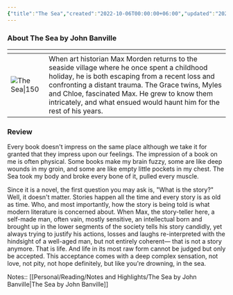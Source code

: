 ```yaml
---
{"title":"The Sea","created":"2022-10-06T00:00:00+06:00","updated":"2023-01-03T20:46:48+06:00","read_at":["2022-10-08T00:00:00+06:00"],"read_count":1,"authors":["John Banville"],"isbn10":1400097029,"status":"Read","rating":5,"reviewed":true,"cover":"http://books.google.com/books/content?id=ovu5y7K6eg8C&printsec=frontcover&img=1&zoom=1&source=gbs_api","dg-publish":true,"permalink":"/personal/reading/books/read/the-sea-by-john-banville/","dgPassFrontmatter":true}
---
```


### About The Sea by John Banville
| <!-- -->    | <!-- -->    |
|-------------|-------------|
| ![The Sea\|150](http://books.google.com/books/content?id=ovu5y7K6eg8C&printsec=frontcover&img=1&zoom=1&source=gbs_api)         | When art historian Max Morden returns to the seaside village where he once spent a childhood holiday, he is both escaping from a recent loss and confronting a distant trauma. The Grace twins, Myles and Chloe, fascinated Max. He grew to know them intricately, and what ensued would haunt him for the rest of his years.         |

### Review
Every book doesn't impress on the same place although we take it for granted that they impress upon our feelings. The impression of a book on me is often physical. Some books make my brain fuzzy, some are like deep wounds in my groin, and some are like empty little pockets in my chest. The Sea took my body and broke every bone of it, pulled every muscle.

Since it is a novel, the first question you may ask is, "What is the story?" Well, it doesn't matter. Stories happen all the time and every story is as old as time. Who, and most importantly, how the story is being told is what modern literature is concerned about. When Max, the story-teller here, a self-made man, often vain, mostly sensitive, an intellectual born and brought up in the lower segments of the society tells his story candidly, yet always trying to justify his actions, losses and laughs re-interpreted with the hindsight of a well-aged man, but not entirely coherent— that is not a story anymore. That is life. And life in its most raw form cannot be judged but only be accepted. This acceptance comes with a deep complex sensation, not love, not pity, not hope definitely, but like you're drowning, in the sea.

Notes:: [[Personal/Reading/Notes and Highlights/The Sea by John Banville\|The Sea by John Banville]]